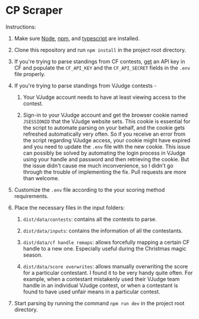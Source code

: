 # CP Scraper

Instructions:

1. Make sure [Node](https://nodejs.org/), [npm](https://www.npmjs.com/), and [typescript](https://www.typescriptlang.org/download/) are installed.

2. Clone this repository and run `npm install` in the project root directory.

3. If you're trying to parse standings from CF contests, [get](https://codeforces.com/apiHelp) an API key in CF and populate the `CF_API_KEY` and the `CF_API_SECRET` fields in the `.env` file properly.

4. If you're trying to parse standings from VJudge contests -

    1. Your VJudge account needs to have at least viewing access to the contest.

    2. Sign-in to your VJudge account and get the browser cookie named `JSESSIONID` that the VJudge website sets. This cookie is essential for the script to automate parsing on your behalf, and the cookie gets refreshed automatically very often. So if you receive an error from the script regarding VJudge access, your cookie might have expired and you need to update the `.env` file with the new cookie. This issue can possibly be solved by automating the login process in VJudge using your handle and password and then retrieving the cookie. But the issue didn't cause me much inconvenience, so I didn't go through the trouble of implementing the fix. Pull requests are more than welcome.

5. Customize the `.env` file according to the your scoring method requirements.

6. Place the necessary files in the input folders:

    1. `dist/data/contests`: contains all the contests to parse.

    2. `dist/data/inputs`: contains the information of all the contestants.

    3. `dist/data/cf handle remaps`: allows forcefully mapping a certain CF handle to a new one. Especially useful during the Christmas magic season.

    4. `dist/data/score overwrites`: allows manually overwriting the score for a particular contestant. I found it to be very handy quite often. For example, when a contestant mistakenly used their VJudge team handle in an individual VJudge contest, or when a contestant is found to have used unfair means in a particular contest.

7.  Start parsing by running the command `npm run dev` in the project root directory.